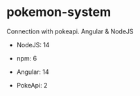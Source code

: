 # pokemon-system
Connection with pokeapi. Angular &amp; NodeJS

- NodeJS: 14
- npm: 6
- Angular: 14

- PokeApi: 2

